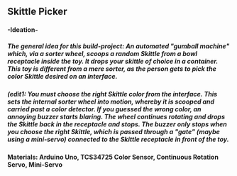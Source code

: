 ## Skittle Picker

#### -Ideation-
##### The general idea for this build-project: An automated "gumball machine" which, via a sorter wheel, scoops a random Skittle from a bowl receptacle inside the toy. It drops your skittle of choice in a container. This toy is different from a mere sorter, as the person gets to pick the color Skittle desired on an interface.  
##### (edit1: You must choose the right Skittle color from the interface. This sets the internal sorter wheel into motion, whereby it is scooped and carried past a color detector. If you guessed the wrong color, an annoying buzzer starts blaring. The wheel continues rotating and drops the Skittle back in the receptacle and stops. The buzzer only stops when you choose the right Skittle, which is passed through a "gate" (maybe using a mini-servo) connected to the Skittle receptacle in front of the toy.     

#### Materials: Arduino Uno, TCS34725 Color Sensor, Continuous Rotation Servo, Mini-Servo
